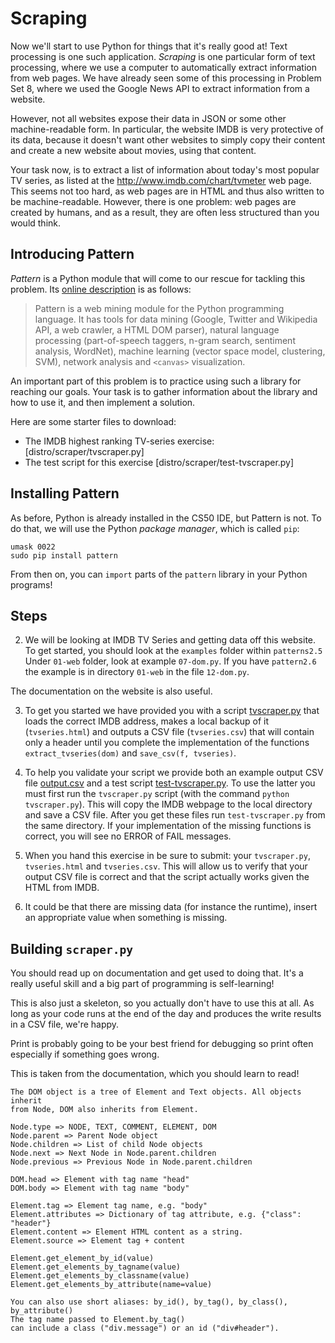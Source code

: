 # Scraping

Now we'll start to use Python for things that it's really good at! Text processing is one such application. *Scraping* is one particular form of text processing, where we use a computer to automatically extract information from web pages. We have already seen some of this processing in Problem Set 8, where we used the Google News API to extract information from a website.

However, not all websites expose their data in JSON or some other machine-readable form. In particular, the website IMDB is very protective of its data, because it doesn't want other websites to simply copy their content and create a new website about movies, using that content.

Your task now, is to extract a list of information about today's most popular TV series, as listed at the <http://www.imdb.com/chart/tvmeter> web page. This seems not too hard, as web pages are in HTML and thus also written to be machine-readable. However, there is one problem: web pages are created by humans, and as a result, they are often less structured than you would think.

## Introducing Pattern

*Pattern* is a Python module that will come to our rescue for tackling this problem. Its
[online description](http://www.clips.ua.ac.be/pages/pattern) is as follows:

> Pattern is a web mining module for the Python programming language. It has tools for data mining (Google, Twitter and Wikipedia API, a web crawler, a HTML DOM parser), natural language processing (part-of-speech taggers, n-gram search, sentiment analysis, WordNet), machine learning (vector space model, clustering, SVM), network analysis and `<canvas>` visualization.

An important part of this problem is to practice using such a library for reaching our goals. Your task is to gather information about the library and how to use it, and then implement a solution.

Here are some starter files to download:

* The IMDB highest ranking TV-series exercise: [distro/scraper/tvscraper.py]
* The test script for this exercise [distro/scraper/test-tvscraper.py]

[tvscraper.py]: tvscraper.py
[test-tvscraper.py]: test-tvscraper.py

## Installing Pattern

As before, Python is already installed in the CS50 IDE, but Pattern is not. To do that, we will use the Python *package manager*, which is called `pip`:

	umask 0022
	sudo pip install pattern

From then on, you can `import` parts of the `pattern` library in your Python programs!

## Steps

2. We will be looking at IMDB TV Series and getting data off this website. To
get started, you should look at the `examples` folder within `patterns­2.5`
Under `01-web` folder, look at example `07-dom.py`. If you have `pattern2.6`
the example is in directory `01-web` in the file `12-dom.py`.

The documentation on the website is also useful.

3. To get you started we have provided you with a script [tvscraper.py] that 
loads the correct IMDB address, makes a local backup of it (`tvseries.html`)
and outputs a CSV file (`tvseries.csv`) that will contain only a header until
you complete the implementation of the functions `extract_tvseries(dom)` and
`save_csv(f, tvseries)`.

4. To help you validate your script we provide both an example output CSV
file [output.csv] and a test script [test-tvscraper.py]. To use the latter you
must first run the `tvscraper.py` script (with the command 
`python tvscraper.py`). This will copy the IMDB webpage to the local directory
and save a CSV file. After you get these files run `test-tvscraper.py` from 
the same directory. If your implementation of the missing functions is
correct, you will see no ERROR of FAIL messages.

5. When you hand this exercise in be sure to submit: your `tvscraper.py`, 
`tvseries.html` and `tvseries.csv`. This will allow us to verify that your
output CSV file is correct and that the script actually works given the HTML
from IMDB.

6. It could be that there are missing data (for instance the runtime), insert
   an appropriate value when something is missing.

[output.csv]: output.csv
[test-tvscraper.py]: test-tvscraper.py

## Building `scraper.py`

You should read up on documentation and get used to doing
that. It's a really useful skill and a big part of programming is 
self-­learning!

This is also just a skeleton, so you actually don't have to use this at all. As
long as your code runs at the end of the day and produces the write results in
a CSV file, we're happy.

Print is probably going to be your best friend for debugging so print often
especially if something goes wrong.

This is taken from the documentation, which you should learn to read!

	The DOM object is a tree of Element and Text objects. All objects inherit
	from Node, DOM also inherits from Element.
	
	Node.type => NODE, TEXT, COMMENT, ELEMENT, DOM
	Node.parent => Parent Node object
	Node.children => List of child Node objects
	Node.next => Next Node in Node.parent.children
	Node.previous => Previous Node in Node.parent.children
	
	DOM.head => Element with tag name "head"
	DOM.body => Element with tag name "body"
	
	Element.tag => Element tag name, e.g. "body"
	Element.attributes => Dictionary of tag attribute, e.g. {"class": "header"}
	Element.content => Element HTML content as a string.
	Element.source => Element tag + content
	
	Element.get_element_by_id(value)
	Element.get_elements_by_tagname(value)
	Element.get_elements_by_classname(value)
	Element.get_elements_by_attribute(name=value)
	
	You can also use short aliases: by_id(), by_tag(), by_class(), by_attribute()
	The tag name passed to Element.by_tag()
	can include a class ("div.message") or an id ("div#header").
